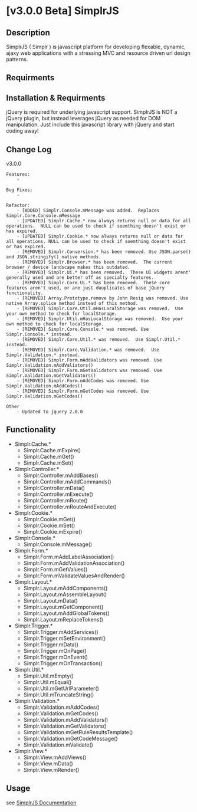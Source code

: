 [v3.0.0 Beta] SimplrJS
=============

Description
-----------

SimplrJS ( Simplr ) is javascript platform for developing flexable, dynamic, ajaxy web applications with a stressing MVC and resource driven url design patterns.

Requirments
-----------


Installation & Requirments
-----------

jQuery is required for underlying javascript support.  SimplrJS is NOT a jQuery plugin, but instead leverages jQuery as needed for DOM manipulation.
Just include this javascript library with jQuery and start coding away!

Change Log
------------

v3.0.0

	Features:
		- 
		
	Bug Fixes:
		- 
		
	Refactor:
		- [ADDED] Simplr.Console.mMessage was added.  Replaces Simplr.Core.Console.mMessage
		- [UPDATED] Simplr.Cache.* now always returns null or data for all operations.  NULL can be used to check if soemthing doesn't exist or has expired.
		- [UPDATED] Simplr.Cookie.* now always returns null or data for all operations. NULL can be used to check if soemthing doesn't exist or has expired. 
		- [REMOVED] Simplr.Conversion.* has been removed. Use JSON.parse() and JSON.stringify() native methods.
		- [REMOVED] Simplr.Browser.* has been removed.  The current browser / device landscape makes this outdated.
		- [REMOVED] Simplr.Ui.* has been removed.  These UI widgets arent' generally used and are better off as specialty features.
		- [REMOVED] Simplr.Core.Ui.* has been removed.  These core features aren't used, or are just duuplicates of base jQuery functionality.
		- [REMOVED] Array.Prototype.remove by John Resig was removed. Use native Array.splice method instead of this method.
		- [REMOVED] Simplr.Core.Util.mHasLocalStorage was removed.  Use your own method to check for localStorage.
		- [REMOVED] Simplr.Util.mHasLocalStorage was removed.  Use your own method to check for localStorage.
		- [REMOVED] Simplr.Core.Console.* was removed. Use Simplr.Console.* instead.
		- [REMOVED] Simplr.Core.Util.* was removed.  Use Simplr.Util.* instead.
		- [REMOVED] Simplr.Core.Validation.* was removed.  Use Simplr.Validation.* instead.
		- [REMOVED] Simplr.Form.mAddValidators was removed. Use Simplr.Validation.mAddValiators()
		- [REMOVED] Simplr.Form.mGetValidators was removed. Use Simplr.Validation.mGetValidators() 
		- [REMOVED] Simplr.Form.mAddCodes was removed. Use Simplr.Validation.mAddCodes()
		- [REMOVED] Simplr.Form.mGetCodes was removed. Use Simplr.Validation.mGetCodes()
			
	Other
		- Updated to jquery 2.0.0
		

Functionality
---------------
*	Simplr.Cache.*
	+	Simplr.Cache.mExpire()
	+	Simplr.Cache.mGet()
	+	Simplr.Cache.mSet()
*	Simplr.Controller.*
	+	Simplr.Controller.mAddBases()
	+	Simplr.Controller.mAddCommands()
	+	Simplr.Controller.mData()
	+	Simplr.Controller.mExecute()
	+	Simplr.Controller.mRoute()
	+	Simplr.Controller.mRouteAndExecute()
*	Simplr.Cookie.*
	+	Simplr.Cookie.mGet()
	+	Simplr.Cookie.mSet()
	+	Simplr.Cookie.mExpire()
*	Simplr.Console.*
	+	Simplr.Console.mMessage()
*	Simplr.Form.*
	+	Simplr.Form.mAddLabelAssociation()
	+	Simplr.Form.mAddValidationAssociation()
	+	Simplr.Form.mGetValues()
	+	Simplr.Form.mValidateValuesAndRender()
*	Simplr.Layout.*
	+	Simplr.Layout.mAddComponents()
	+	Simplr.Layout.mAssembleLayout()
	+	Simplr.Layout.mData()
	+	Simplr.Layout.mGetComponent()
	+	Simplr.Layout.mAddGlobalTokens()
	+	Simplr.Layout.mReplaceTokens()
*	Simplr.Trigger.*
	+	Simplr.Trigger.mAddServices()
	+	Simplr.Trigger.mSetEnvironment()
	+	Simplr.Trigger.mData()
	+	Simplr.Trigger.mOnPage()
	+	Simplr.Trigger.mOnEvent()
	+	Simplr.Trigger.mOnTransaction()
*	Simplr.Util.*
	+	Simplr.Util.mEmpty()
	+	Simplr.Util.mEqual()
	+	Simplr.Util.mGetUrlParameter()
	+	Simplr.Util.mTruncateString()
*	Simplr.Validation.*
	+	Simplr.Validation.mAddCodes()
	+	Simplr.Validation.mGetCodes()
	+	Simplr.Validation.mAddValidators()
	+	Simplr.Validation.mGetValidators()
	+	Simplr.Validation.mGetRuleResultsTemplate()
	+	Simplr.Validation.mGetCodeMessage()
	+	Simplr.Validation.mValidate()
*	Simplr.View.*
	+	Simplr.View.mAddViews()
	+	Simplr.View.mData()
	+	Simplr.View.mRender()

Usage
-----
see [SimplrJS Documentation](http://simplrjs.com/docs/)
